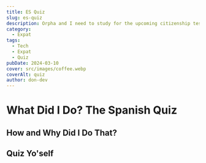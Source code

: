 ```yaml
---
title: ES Quiz
slug: es-quiz
description: Orpha and I need to study for the upcoming citizenship test, so I added a quiz to my blog. Come check it out!
category:
  - Expat
tags:
  - Tech
  - Expat
  - Quiz
pubDate: 2024-03-10
cover: src/images/coffee.webp
coverAlt: quiz
author: don-dev
---
```

# What Did I Do? The Spanish Quiz

## How and Why Did I Do That?
## Quiz Yo'self
 